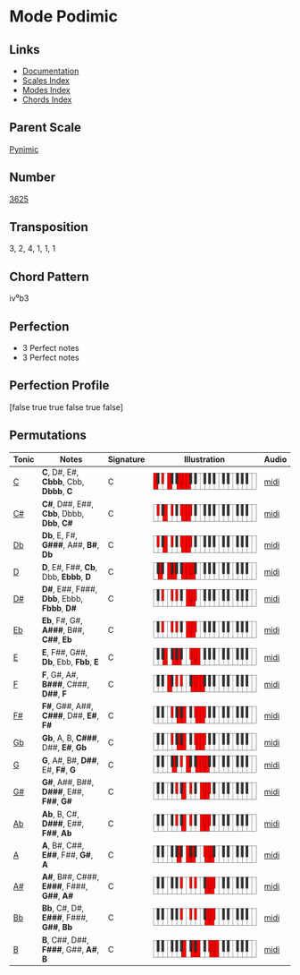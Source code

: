 # Mode Podimic

## Links

- [Documentation](README.md)
- [Scales Index](Scales.md)
- [Modes Index](Modes.md)
- [Chords Index](Chords.md)

## Parent Scale

[Pynimic](ScalePynimic.md)

## Number

[3625](https://ianring.com/musictheory/scales/3625)

## Transposition

3, 2, 4, 1, 1, 1

## Chord Pattern

iv⁰b3

## Perfection

- 3 Perfect notes
- 3 Perfect notes

## Perfection Profile

[false true true false true false]

## Permutations

| Tonic | Notes | Signature | Illustration | Audio |
|-------|-------|-----------|--------------|-------|
| [C](ModeCNaturalPodimic.md) | **C**, D#, E#, **Cbbb**, Cbb, **Dbbb**, **C** | C | ![CNaturalPodimic](ModeCNaturalPodimic.png) | [midi](https://github.com/edipermadi/music/blob/main/docs/ModeCNaturalPodimic.mid?raw=true) |
| [C#](ModeCSharpPodimic.md) | **C#**, D##, E##, **Cbb**, Dbbb, **Dbb**, **C#** | C | ![CSharpPodimic](ModeCSharpPodimic.png) | [midi](https://github.com/edipermadi/music/blob/main/docs/ModeCSharpPodimic.mid?raw=true) |
| [Db](ModeDFlatPodimic.md) | **Db**, E, F#, **G###**, A##, **B#**, **Db** | C | ![DFlatPodimic](ModeDFlatPodimic.png) | [midi](https://github.com/edipermadi/music/blob/main/docs/ModeDFlatPodimic.mid?raw=true) |
| [D](ModeDNaturalPodimic.md) | **D**, E#, F##, **Cb**, Dbb, **Ebbb**, **D** | C | ![DNaturalPodimic](ModeDNaturalPodimic.png) | [midi](https://github.com/edipermadi/music/blob/main/docs/ModeDNaturalPodimic.mid?raw=true) |
| [D#](ModeDSharpPodimic.md) | **D#**, E##, F###, **Dbb**, Ebbb, **Fbbb**, **D#** | C | ![DSharpPodimic](ModeDSharpPodimic.png) | [midi](https://github.com/edipermadi/music/blob/main/docs/ModeDSharpPodimic.mid?raw=true) |
| [Eb](ModeEFlatPodimic.md) | **Eb**, F#, G#, **A###**, B##, **C##**, **Eb** | C | ![EFlatPodimic](ModeEFlatPodimic.png) | [midi](https://github.com/edipermadi/music/blob/main/docs/ModeEFlatPodimic.mid?raw=true) |
| [E](ModeENaturalPodimic.md) | **E**, F##, G##, **Db**, Ebb, **Fbb**, **E** | C | ![ENaturalPodimic](ModeENaturalPodimic.png) | [midi](https://github.com/edipermadi/music/blob/main/docs/ModeENaturalPodimic.mid?raw=true) |
| [F](ModeFNaturalPodimic.md) | **F**, G#, A#, **B###**, C###, **D##**, **F** | C | ![FNaturalPodimic](ModeFNaturalPodimic.png) | [midi](https://github.com/edipermadi/music/blob/main/docs/ModeFNaturalPodimic.mid?raw=true) |
| [F#](ModeFSharpPodimic.md) | **F#**, G##, A##, **C###**, D##, **E#**, **F#** | C | ![FSharpPodimic](ModeFSharpPodimic.png) | [midi](https://github.com/edipermadi/music/blob/main/docs/ModeFSharpPodimic.mid?raw=true) |
| [Gb](ModeGFlatPodimic.md) | **Gb**, A, B, **C###**, D##, **E#**, **Gb** | C | ![GFlatPodimic](ModeGFlatPodimic.png) | [midi](https://github.com/edipermadi/music/blob/main/docs/ModeGFlatPodimic.mid?raw=true) |
| [G](ModeGNaturalPodimic.md) | **G**, A#, B#, **D##**, E#, **F#**, **G** | C | ![GNaturalPodimic](ModeGNaturalPodimic.png) | [midi](https://github.com/edipermadi/music/blob/main/docs/ModeGNaturalPodimic.mid?raw=true) |
| [G#](ModeGSharpPodimic.md) | **G#**, A##, B##, **D###**, E##, **F##**, **G#** | C | ![GSharpPodimic](ModeGSharpPodimic.png) | [midi](https://github.com/edipermadi/music/blob/main/docs/ModeGSharpPodimic.mid?raw=true) |
| [Ab](ModeAFlatPodimic.md) | **Ab**, B, C#, **D###**, E##, **F##**, **Ab** | C | ![AFlatPodimic](ModeAFlatPodimic.png) | [midi](https://github.com/edipermadi/music/blob/main/docs/ModeAFlatPodimic.mid?raw=true) |
| [A](ModeANaturalPodimic.md) | **A**, B#, C##, **E##**, F##, **G#**, **A** | C | ![ANaturalPodimic](ModeANaturalPodimic.png) | [midi](https://github.com/edipermadi/music/blob/main/docs/ModeANaturalPodimic.mid?raw=true) |
| [A#](ModeASharpPodimic.md) | **A#**, B##, C###, **E###**, F###, **G##**, **A#** | C | ![ASharpPodimic](ModeASharpPodimic.png) | [midi](https://github.com/edipermadi/music/blob/main/docs/ModeASharpPodimic.mid?raw=true) |
| [Bb](ModeBFlatPodimic.md) | **Bb**, C#, D#, **E###**, F###, **G##**, **Bb** | C | ![BFlatPodimic](ModeBFlatPodimic.png) | [midi](https://github.com/edipermadi/music/blob/main/docs/ModeBFlatPodimic.mid?raw=true) |
| [B](ModeBNaturalPodimic.md) | **B**, C##, D##, **F###**, G##, **A#**, **B** | C | ![BNaturalPodimic](ModeBNaturalPodimic.png) | [midi](https://github.com/edipermadi/music/blob/main/docs/ModeBNaturalPodimic.mid?raw=true) |
